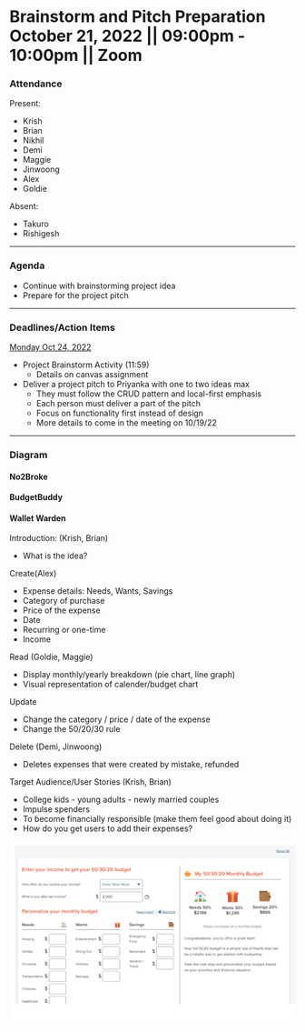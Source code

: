 <h1>Brainstorm and Pitch Preparation
<br /> October 21, 2022 || 09:00pm - 10:00pm || Zoom
</h1>

### Attendance 
Present:
- Krish
- Brian
- Nikhil
- Demi
- Maggie 
- Jinwoong
- Alex
- Goldie


Absent: 
- Takuro
- Rishigesh

---
### Agenda 
- Continue with brainstorming project idea
- Prepare for the project pitch

---
### Deadlines/Action Items

<ins>Monday Oct 24, 2022</ins>
- Project Brainstorm Activity (11:59)
  - Details on canvas assignment
- Deliver a project pitch to Priyanka with one to two ideas max
  - They must follow the CRUD pattern and local-first emphasis
  - Each person must deliver a part of the pitch
  - Focus on functionality first instead of design
  - More details to come in the meeting on 10/19/22

---
### Diagram
<h4>No2Broke</h4>
<h4>BudgetBuddy</h4>
<h4>Wallet Warden</h4>

Introduction: (Krish, Brian)
- What is the idea?

Create(Alex)
- Expense details: Needs, Wants, Savings
- Category of purchase
- Price of the expense
- Date
- Recurring or one-time
- Income 

Read (Goldie, Maggie)
- Display monthly/yearly breakdown (pie chart, line graph)
- Visual representation of calender/budget chart 

Update
- Change the category / price / date of the expense
- Change the 50/20/30 rule 

Delete  (Demi, Jinwoong)
- Deletes expenses that were created by mistake, refunded



Target Audience/User Stories (Krish, Brian)
- College kids - young adults - newly married couples
- Impulse spenders
- To become financially responsible (make them feel good  about doing it) 
- How do you get users to add their expenses?

![Budget Diagram](diagram-sc/101222-budget.PNG)

